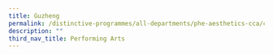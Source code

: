 ```yaml
---
title: Guzheng
permalink: /distinctive-programmes/all-departments/phe-aesthetics-cca/cca/performing-arts/guzheng/
description: ""
third_nav_title: Performing Arts
---
```

